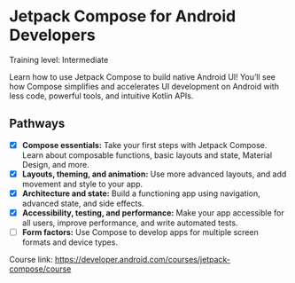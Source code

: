 # Jetpack Compose for Android Developers

Training level: Intermediate

Learn how to use Jetpack Compose to build native Android UI! You’ll see how Compose simplifies and accelerates UI development on Android with less code, powerful tools, and intuitive Kotlin APIs.

## Pathways

-  [x] **Compose essentials:** Take your first steps with Jetpack Compose. Learn about composable functions, basic layouts and state, Material Design, and more.
-  [x] **Layouts, theming, and animation:** Use more advanced layouts, and add movement and style to your app.
-  [x] **Architecture and state:** Build a functioning app using navigation, advanced state, and side effects.
-  [x] **Accessibility, testing, and performance:** Make your app accessible for all users, improve performance, and write automated tests.
-  [ ] **Form factors:** Use Compose to develop apps for multiple screen formats and device types.

Course link: https://developer.android.com/courses/jetpack-compose/course
